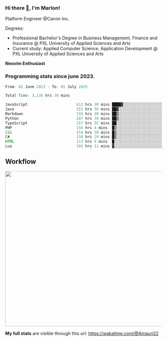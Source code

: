 
### Hi there 👋, I'm Marlon!

Platform Engineer @Canon Inc.

Degrees: 
- Professional Bachelor's Degree in Business Management, Finance and Insurance @ PXL University of Applied Sciences and Arts
- Current study: Applied Computer Science, Application Development @ PXL University of Applied Sciences and Arts

**Neovim Enthusiast**

### Programming stats since june 2023.
<!--START_SECTION:waka-->

```java
From: 02 June 2023 - To: 05 July 2025

Total Time: 3,136 hrs 38 mins

JavaScript                      612 hrs 30 mins ████▓░░░░░░░░░░░░░░░░░░░░   19.09 %
Java                            351 hrs 56 mins ██▓░░░░░░░░░░░░░░░░░░░░░░   10.97 %
Markdown                        316 hrs 30 mins ██▒░░░░░░░░░░░░░░░░░░░░░░   09.86 %
Python                          287 hrs 39 mins ██▒░░░░░░░░░░░░░░░░░░░░░░   08.97 %
TypeScript                      257 hrs 55 mins ██░░░░░░░░░░░░░░░░░░░░░░░   08.04 %
PHP                             156 hrs 4 mins  █▒░░░░░░░░░░░░░░░░░░░░░░░   04.86 %
CSS                             154 hrs 50 mins █▒░░░░░░░░░░░░░░░░░░░░░░░   04.83 %
C#                              150 hrs 29 mins █▒░░░░░░░░░░░░░░░░░░░░░░░   04.69 %
HTML                            113 hrs 8 mins  █░░░░░░░░░░░░░░░░░░░░░░░░   03.53 %
Lua                             103 hrs 11 mins ▓░░░░░░░░░░░░░░░░░░░░░░░░   03.22 %
```

<!--END_SECTION:waka-->

## Workflow
<a href="https://wakatime.com"><img width="750" height="500" src="https://wakatime.com/share/@Amauri22/c9755ad7-b574-44e4-a9ee-ddb3582724ea.png" /></a>

**My full stats** are visible through this url: https://wakatime.com/@Amauri22
